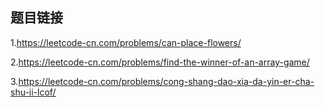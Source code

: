 ## 题目链接

1.https://leetcode-cn.com/problems/can-place-flowers/

2.https://leetcode-cn.com/problems/find-the-winner-of-an-array-game/

3.https://leetcode-cn.com/problems/cong-shang-dao-xia-da-yin-er-cha-shu-ii-lcof/

